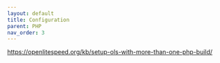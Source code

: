 ```yaml
---
layout: default
title: Configuration
parent: PHP
nav_order: 3
---
```


https://openlitespeed.org/kb/setup-ols-with-more-than-one-php-build/